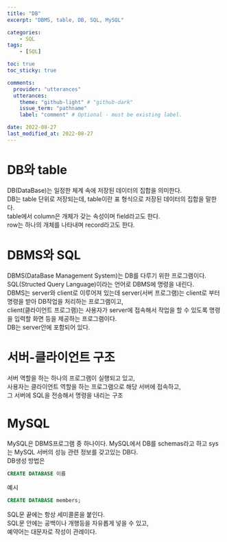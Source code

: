 ```yaml
---
title: "DB"
excerpt: "DBMS, table, DB, SQL, MySQL"

categories:
    - SQL
tags:
    - [SQL]

toc: true
toc_sticky: true

comments:
  provider: "utterances"
  utterances:
    theme: "github-light" # "github-dark"
    issue_term: "pathname"
    label: "comment" # Optional - must be existing label.

date: 2022-08-27
last_modified_at: 2022-08-27
---
```

# DB와 table
DB(DataBase)는 일정한 체계 속에 저장된 데이터의 집합을 의미한다.  
DB는 table 단위로 저장되는데, table이란 표 형식으로 저장된 데이터의 집합을 말한다.  
table에서 column은 개체가 갖는 속성이며 field라고도 한다.  
row는 하나의 개체를 나타내며 record라고도 한다.  
# DBMS와 SQL
DBMS(DataBase Management System)는 DB를 다루기 위한 프로그램이다.  
SQL(Structed Query Language)이라는 언어로 DBMS에 명령을 내린다.  
DBMS는 server와 client로 이루어져 있는데 server(서버 프로그램)는 client로 부터 명령을 받아 DB작업을 처리하는 프로그램이고,  
client(클라이언트 프로그램)는 사용자가 server에 접속해서 작업을 할 수 있도록 명령을 입력할 화면 등을 제공하는 프로그램이다.  
DB는 server안에 포함되어 있다.  
# 서버-클라이언트 구조
서버 역할을 하는 하나의 프로그램이 실행되고 있고,  
사용자는 클라이언트 역할을 하는 프로그램으로 해당 서버에 접속하고,  
그 서버에 SQL을 전송해서 명령을 내리는 구조
# MySQL
MySQL은 DBMS프로그램 중 하나이다.
MySQL에서 DB를 schemas라고 하고 sys는 MySQL 서버의 성능 관련 정보를 갖고있는 DB다.  
DB생성 방법은  
```sql
CREATE DATABASE 이름
```
예시
```sql
CREATE DATABASE members;
```
SQL문 끝에는 항상 세미콜론을 붙인다.  
SQL문 안에는 공백이나 개행등을 자유롭게 넣을 수 있고,  
예약어는 대문자로 작성이 관례이다.
